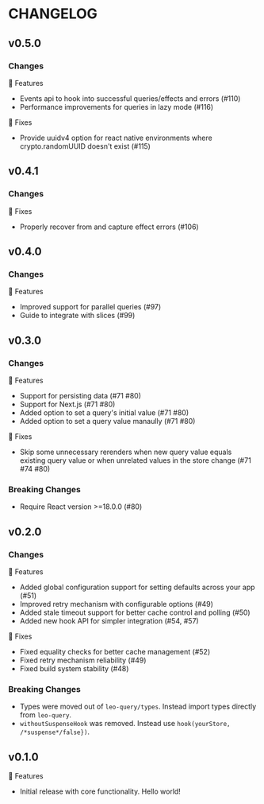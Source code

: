 # CHANGELOG

## v0.5.0

### Changes

🐶 Features
* Events api to hook into successful queries/effects and errors (#110)
* Performance improvements for queries in lazy mode (#116)

🐝 Fixes
* Provide uuidv4 option for react native environments where crypto.randomUUID doesn't exist (#115)

## v0.4.1

### Changes

🐝 Fixes
* Properly recover from and capture effect errors (#106)

## v0.4.0

### Changes

🐶 Features
* Improved support for parallel queries (#97)
* Guide to integrate with slices (#99)

## v0.3.0

### Changes

🐶 Features
* Support for persisting data (#71 #80)
* Support for Next.js (#71 #80)
* Added option to set a query's initial value (#71 #80)
* Added option to set a query value manaully (#71 #80)

🐝 Fixes
* Skip some unnecessary rerenders when new query value equals existing query value or when unrelated values in the store change (#71 #74 #80)

### Breaking Changes
* Require React version >=18.0.0 (#80)

## v0.2.0

### Changes

🐶 Features
* Added global configuration support for setting defaults across your app (#51)
* Improved retry mechanism with configurable options (#49)
* Added stale timeout support for better cache control and polling (#50)
* Added new hook API for simpler integration (#54, #57)

🐝 Fixes
* Fixed equality checks for better cache management (#52)
* Fixed retry mechanism reliability (#49)
* Fixed build system stability (#48)

### Breaking Changes
* Types were moved out of `leo-query/types`. Instead import types directly from `leo-query`.
* `withoutSuspenseHook` was removed. Instead use `hook(yourStore, /*suspense*/false})`.

## v0.1.0

🐶 Features
* Initial release with core functionality. Hello world!
